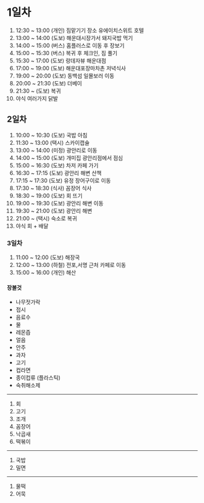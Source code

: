 # 1일차
1.  12:30 ~ 13:00 (개인) 짐맡기기 장소 유에이치스위트 호텔
2.  13:00 ~ 14:00 (도보) 해운대시장가서 돼지국밥 먹기
3.  14:00 ~ 15:00 (버스) 홈플러스로 이동 후 장보기
4.  15:00 ~ 15:30 (버스) 복귀 후 체크인, 짐 풀기
5.  15:30 ~ 17:00 (도보) 랑데자뷰 해운대점
6.  17:00 ~ 19:00 (도보) 해운대포장마차촌 저녁식사
7.  19:00 ~ 20:00 (도보) 동백섬 일몰보러 이동
8.  20:00 ~ 21:30 (도보) 더베이
9.  21:30 ~       (도보) 복귀
10. 야식 여러가지 닭발

## 2일차
1.  10:00 ~ 10:30 (도보) 국밥 아침
2.  11:30 ~ 13:00 (택시) 스카이캡슐
3.  13:00 ~ 14:00 (미정) 광안리로 이동
4.  14:00 ~ 15:00 (도보) 개미집 광안리점에서 점심
5.  15:00 ~ 16:30 (도보) 차저 카페 가기
7.  16:30 ~ 17:15 (도보) 광안리 해변 산책
8.  17:15 ~ 17:30 (도보) 유정 장어구이로 이동
9.  17:30 ~ 18:30 (식사) 꼼장어 식사
10. 18:30 ~ 19:00 (도보) 회 뜨기
11. 19:00 ~ 19:30 (도보) 광안리 해변 이동
12. 19:30 ~ 21:00 (도보) 광안리 해변
13. 21:00 ~       (택시) 숙소로 복귀
12. 야식 회 + 배달

### 3일차
1.  11:00 ~ 12:00 (도보) 해장국
2.  12:00 ~ 13:00 (하철) 전포,서명 근처 카페로 이동
3.  15:00 ~ 16:00 (개인) 해산

#### 장볼것
- 나무젓가락
- 접시
- 음료수
- 물
- 레몬즙
- 얼음
- 안주
- 과자
- 고기
- 컵라면
- 종이컵류 (플라스틱)
- 숙취해소제

----------
1. 회
2. 고기
3. 조개
4. 꼼장어
5. 낙곱새
6. 떡볶이
----------
1. 국밥
2. 밀면
----------
1. 물떡
2. 어묵